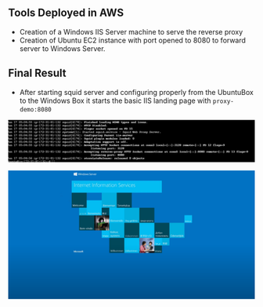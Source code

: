 ## Tools Deployed in AWS 
- Creation of a Windows IIS Server machine to serve the reverse proxy
- Creation of Ubuntu EC2 instance with port opened to 8080 to forward server to Windows Server.
## Final Result

- After starting squid server and configuring properly from the UbuntuBox to the Windows Box it starts the basic IIS landing page with `proxy-demo:8080`

![](assets/squid.png)

![](assets/iis.png)
